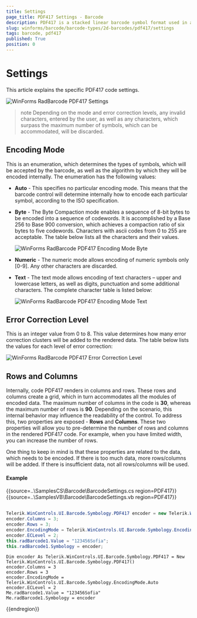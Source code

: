 ```yaml
---
title: Settings
page_title: PDF417 Settings - Barcode
description: PDF417 is a stacked linear barcode symbol format used in a variety of applications, primarily transport, identification cards, and inventory management. 
slug: winforms/barcode/barcode-types/2d-barcodes/pdf417/settings 
tags: barcode, pdf417
published: True
position: 0 
---
```


# Settings

This article explains the specific PDF417 code settings.

![WinForms RadBarcode PDF417 Settings](images/barcode-2d-barcodes-pdf417-settings001.png)

>note Depending on the mode and error correction levels, any invalid characters, entered by the user, as well as any characters, which surpass the maximum number of symbols, which can be accommodated, will be discarded.

## Encoding Mode

This is an enumeration, which determines the types of symbols, which will be accepted by the barcode, as well as the algorithm by which they will be encoded internally. The enumeration has the following values:

* **Auto** - This specifies no particular encoding mode. This means that the barcode control will determine internally how to encode each particular symbol, according to the ISO specification.
* **Byte** - The Byte Compaction mode enables a sequence of 8-bit bytes to be encoded into a sequence of codewords. It is accomplished by a Base 256 to Base 900 conversion, which achieves a compaction ratio of six bytes to five codewords. Characters with ascii codes from 0 to 255 are acceptable. The table below lists all the characters and their values.

	![WinForms RadBarcode PDF417 Encoding Mode Byte](images/barcode-2d-barcodes-pdf417-settings003.png)

* **Numeric** - The numeric mode allows encoding of numeric symbols only [0-9]. Any other characters are discarded.
* **Text** - The text mode allows encoding of text characters – upper and lowercase letters, as well as digits, punctuation and some additional characters. The complete character table is listed below:

	![WinForms RadBarcode PDF417 Encoding Mode Text](images/barcode-2d-barcodes-pdf417-settings004.png)

## Error Correction Level

This is an integer value from 0 to 8. This value determines how many error correction clusters will be added to the rendered data. The table below lists the values for each level of error correction:

![WinForms RadBarcode PDF417 Error Correction Level](images/barcode-2d-barcodes-pdf417-settings002.png)

## Rows and Columns

Internally, code PDF417 renders in columns and rows. These rows and columns create a grid, which in turn accommodates all the modules of encoded data. The maximum number of columns in the code is **30**, whereas the maximum number of rows is **90**. Depending on the scenario, this internal behavior may influence the readability of the control. To address this, two properties are exposed - **Rows** and **Columns**. These two properties will allow you to pre-determine the number of rows and columns in the rendered PDF417 code. For example, when you have limited width, you can increase the number of rows.

One thing to keep in mind is that these properties are related to the data, which needs to be encoded. If there is too much data, more rows/columns will be added. If there is insufficient data, not all rows/columns will be used.

#### Example

{{source=..\SamplesCS\Barcode\BarcodeSettings.cs region=PDF417}} 
{{source=..\SamplesVB\Barcode\BarcodeSettings.vb region=PDF417}}

````C#
            
Telerik.WinControls.UI.Barcode.Symbology.PDF417 encoder = new Telerik.WinControls.UI.Barcode.Symbology.PDF417();
encoder.Columns = 3;
encoder.Rows = 3;
encoder.EncodingMode = Telerik.WinControls.UI.Barcode.Symbology.EncodingMode.Auto;
encoder.ECLevel = 2;
this.radBarcode1.Value = "123456Sofia";
this.radBarcode1.Symbology = encoder;

````
````VB.NET
Dim encoder As Telerik.WinControls.UI.Barcode.Symbology.PDF417 = New Telerik.WinControls.UI.Barcode.Symbology.PDF417()
encoder.Columns = 3
encoder.Rows = 3
encoder.EncodingMode = Telerik.WinControls.UI.Barcode.Symbology.EncodingMode.Auto
encoder.ECLevel = 2
Me.radBarcode1.Value = "123456Sofia"
Me.radBarcode1.Symbology = encoder

```` 
{{endregion}}

 
